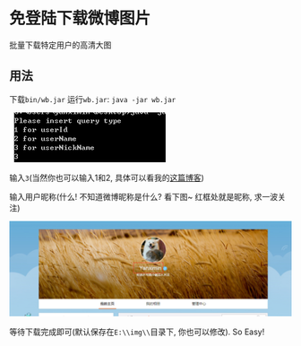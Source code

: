 # 免登陆下载微博图片

批量下载特定用户的高清大图

## 用法

下载`bin/wb.jar`
运行`wb.jar`: `java -jar wb.jar`

![](img/2.png)  



输入`3`(当然你也可以输入1和2, 具体可以看我的[这篇博客](http://blog.yanximin.site/2017/09/05/weibo-userid-containerid/))

输入用户昵称(什么! 不知道微博昵称是什么? 看下图~ 红框处就是昵称, 求一波关注)

![](img/1.png)  

等待下载完成即可(默认保存在`E:\\img\\`目录下, 你也可以修改). So Easy!